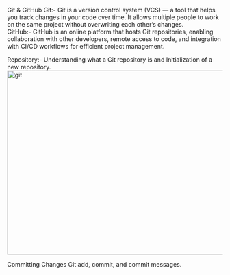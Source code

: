 Git & GitHub
     Git:- Git is a version control system (VCS) — a tool that helps you track changes in your code over time.
It allows multiple people to work on the same project without overwriting each other’s changes.  
     GitHub:- GitHub is an online platform that hosts Git repositories, enabling collaboration with other developers, remote access to code, and integration with CI/CD workflows for efficient project management.
       
 Repository:- Understanding what a Git repository is and Initialization of a new repository.
 <img width="932" height="430" alt="git" src="https://github.com/user-attachments/assets/c1f8077f-d7ce-43bb-9f5f-a4ce69e7d718" />
 
Committing Changes 
         Git add, commit, and commit messages.

      

